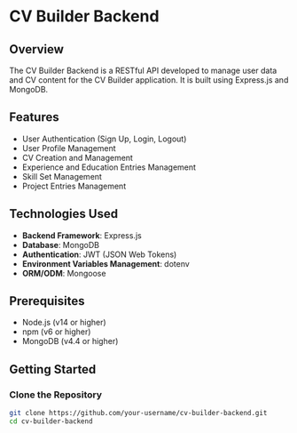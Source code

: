 # CV Builder Backend

## Overview
The CV Builder Backend is a RESTful API developed to manage user data and CV content for the CV Builder application. It is built using Express.js and MongoDB.

## Features
- User Authentication (Sign Up, Login, Logout)
- User Profile Management
- CV Creation and Management
- Experience and Education Entries Management
- Skill Set Management
- Project Entries Management

## Technologies Used
- **Backend Framework**: Express.js
- **Database**: MongoDB
- **Authentication**: JWT (JSON Web Tokens)
- **Environment Variables Management**: dotenv
- **ORM/ODM**: Mongoose

## Prerequisites
- Node.js (v14 or higher)
- npm (v6 or higher)
- MongoDB (v4.4 or higher)

## Getting Started

### Clone the Repository
```bash
git clone https://github.com/your-username/cv-builder-backend.git
cd cv-builder-backend
